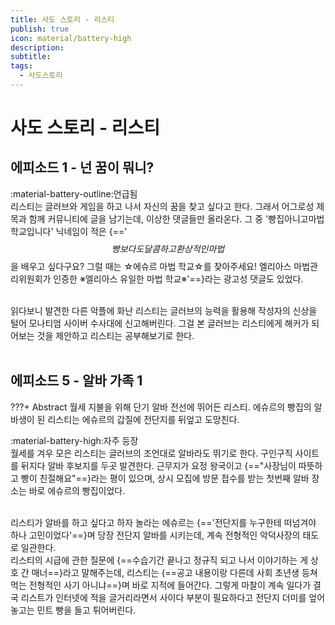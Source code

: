 ```yaml
---
title: 사도 스토리 - 리스티
publish: true
icon: material/battery-high
description:
subtitle: 
tags:
  - 사도스토리
---
```


# 사도 스토리 - 리스티

## 에피소드 1 - 넌 꿈이 뭐니?
<span class="badge badge-version"><span class="badge-icon">:material-battery-outline:</span>언급됨</span>
<br>
리스티는 글러브와 게임을 하고 나서 자신의 꿈을 찾고 싶다고 한다. 그래서 어그로성 제목과 함께 커뮤니티에 글을 남기는데, 이상한 댓글들만 올라온다. 그 중 '빵집아니고마법학교입니다' 닉네임이 적은 {=='$$빵보다도 달콤하고 환상적인 마법$$을 배우고 싶다구요? 그럴 때는 ☆에슈르 마법 학교☆를 찾아주세요! 엘리아스 마법관리위원회가 인증한 ※엘리아스 유일한 마법 학교※'==}라는 광고성 댓글도 있었다.

<br>
읽다보니 발견한 다른 악플에 화난 리스티는 글러브의 능력을 활용해 작성자의 신상을 털어 모나티엄 사이버 수사대에 신고해버린다. 그걸 본 글러브는 리스티에게 해커가 되어보는 것을 제안하고 리스티는 공부해보기로 한다.
<br>
<br>

## 에피소드 5 - 알바 가족 1
???+ Abstract
    월세 지불을 위해 단기 알바 전선에 뛰어든 리스티. 에슈르의 빵집의 알바생이 된 리스티는 에슈르의 갑질에 전단지를 뒤엎고 도망친다.

<span class="badge badge-version"><span class="badge-icon">:material-battery-high:</span>자주 등장</span>
<br>
월세를 겨우 모은 리스티는 글러브의 조언대로 알바라도 뛰기로 한다. 구인구직 사이트를 뒤지다 알바 후보지를 두곳 발견한다. 근무지가 요정 왕국이고 {=="사장님이 따뜻하고 빵이 친절해요"==}라는 평이 있으며, 상시 모집에 방문 접수를 받는 첫번째 알바 장소는 바로 에슈르의 빵집이었다. 

<br>
리스티가 알바를 하고 싶다고 하자 놀라는 에슈르는 {=='전단지를 누구한테 떠넘겨야 하나 고민이었다'==}며 당장 전단지 알바를 시키는데, 계속 전형적인 악덕사장의 태도로 일관한다. 

<br>
리스티의 시급에 관한 질문에 {==수습기간 끝나고 정규직 되고 나서 이야기하는 게 상호 간 매너==}라고 말해주는데, 리스티는 {==공고 내용이랑 다른데 사회 초년생 등쳐먹는 전형적인 사기 아니냐==}며 바로 지적에 들어간다. 그렇게 마찰이 계속 일다가 결국 리스트가 인터넷에 적을 글거리라면서 사이다 부분이 필요하다고 전단지 더미를 엎어놓고는 민트 빵을 들고 튀어버린다.
<br>
<br>
